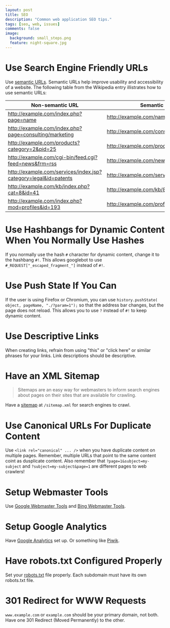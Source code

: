 ```yaml
---
layout: post
title: SEO
description: "Common web application SEO tips."
tags: [seo, web, issues]
comments: false
image:
  background: small_steps.png
  feature: night-square.jpg
---
```


# Use Search Engine Friendly URLs

Use [semantic URLs](http://en.wikipedia.org/wiki/Semantic_URL).  Semantic URLs help improve usability and accessibility of a website.  The following table from the Wikipedia entry illistrates how to use semantic URLs:

| Non-semantic URL                                                | Semantic URL                              |
|-----------------------------------------------------------------|-------------------------------------------|
| http://example.com/index.php?page=name                          | http://example.com/name                   |
| http://example.com/index.php?page=consulting/marketing          | http://example.com/consulting/marketing   |
| http://example.com/products?category=2&pid=25                   | http://example.com/products/2/25          |
| http://example.com/cgi-bin/feed.cgi?feed=news&frm=rss           | http://example.com/news.rss               |
| http://example.com/services/index.jsp?category=legal&id=patents | http://example.com/services/legal/patents |
| http://example.com/kb/index.php?cat=8&id=41                     | http://example.com/kb/8/41                |
| http://example.com/index.php?mod=profiles&id=193                | http://example.com/profiles/193           |

# Use Hashbangs for Dynamic Content When You Normally Use Hashes

If you normally use the hash `#` character for dynamic content, change it to the hashbang `#!`.  This allows googlebot to use `#_REQUEST["_escaped_fragment_"]` instead of `#!`.

# Use Push State If You Can

If the user is using Firefox or Chromium, you can use `history.pushState( object, pageName, "./?param=1");` so that the address bar changes, but the page does not reload.  This allows you to use `?` instead of `#!` to keep dynamic content.

# Use Descriptive Links

When creating links, refrain from using "this" or "click here" or similar phrases for your links.  Link descriptions should be descriptive.

# Have an XML Sitemap

> Sitemaps are an easy way for webmasters to inform search engines about pages on their sites that are available for crawling.

Have a [sitemap](http://www.sitemaps.org/) at `/sitemap.xml` for search engines to crawl.

# Use Canonical URLs For Duplicate Content

Use `<link rel="canonical" ... />` when you have duplicate content on multiple pages. Remember, multiple URLs that point to the same content coint as dusplicate content. Also remember that `?page=1&subject=my-subject` and `?subject=my-subject&page=1` are different pages to web crawlers!

# Setup Webmaster Tools

Use [Google Webmaster Tools](http://www.google.com/webmasters/) and [Bing Webmaster Tools](http://www.bing.com/toolbox/webmaster).

# Setup Google Analytics

Have [Google Analytics](http://www.google.com/analytics/) set up.  Or something like [Piwik](http://piwik.org/).

# Have robots.txt Configured Properly

Set your [robots.txt](http://en.wikipedia.org/wiki/Robots_exclusion_standard) file properly.  Each subdomain must have its own robots.txt file.

# 301 Redirect for WWW Requests

`www.example.com` or `example.com` should be your primary domain, not both. Have one 301 Redirect (Moved Permanently) to the other.

